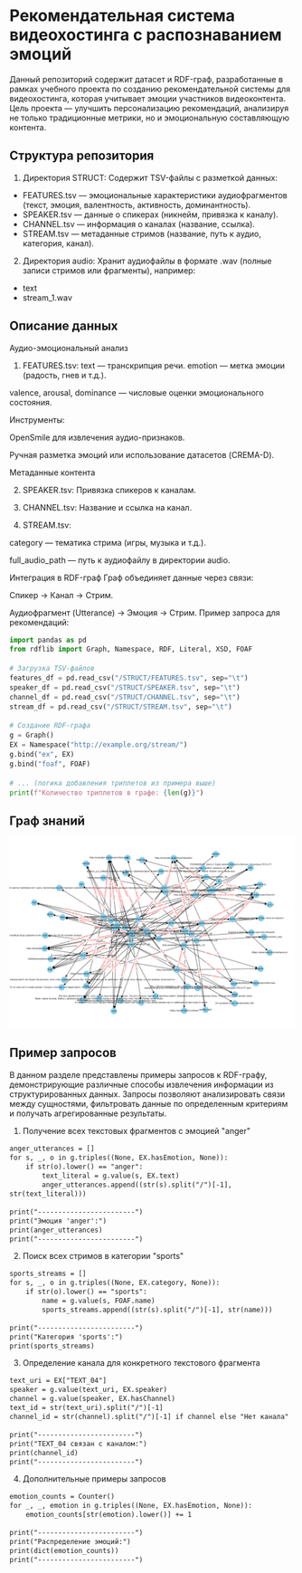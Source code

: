 # Рекомендательная система видеохостинга с распознаванием эмоций

Данный репозиторий содержит датасет и RDF-граф, разработанные в рамках учебного проекта по созданию рекомендательной системы для видеохостинга, которая учитывает эмоции участников видеоконтента. Цель проекта — улучшить персонализацию рекомендаций, анализируя не только традиционные метрики, но и эмоциональную составляющую контента.

## Структура репозитория
1. Директория STRUCT: Содержит TSV-файлы с разметкой данных:
  - FEATURES.tsv — эмоциональные характеристики аудиофрагментов (текст, эмоция, валентность, активность, доминантность).
  - SPEAKER.tsv — данные о спикерах (никнейм, привязка к каналу).
  - CHANNEL.tsv — информация о каналах (название, ссылка).
  - STREAM.tsv — метаданные стримов (название, путь к аудио, категория, канал).

2. Директория audio:
Хранит аудиофайлы в формате .wav (полные записи стримов или фрагменты), например:
  - text
  - stream_1.wav

## Описание данных
Аудио-эмоциональный анализ

1. FEATURES.tsv:
text — транскрипция речи.
emotion — метка эмоции (радость, гнев и т.д.).

valence, arousal, dominance — числовые оценки эмоционального состояния.

Инструменты:

OpenSmile для извлечения аудио-признаков.

Ручная разметка эмоций или использование датасетов (CREMA-D).

Метаданные контента

2. SPEAKER.tsv: Привязка спикеров к каналам.

3. CHANNEL.tsv: Название и ссылка на канал.

4. STREAM.tsv:

category — тематика стрима (игры, музыка и т.д.).

full_audio_path — путь к аудиофайлу в директории audio.

Интеграция в RDF-граф
Граф объединяет данные через связи:

Спикер → Канал → Стрим.

Аудиофрагмент (Utterance) → Эмоция → Стрим.
Пример запроса для рекомендаций:
```python
import pandas as pd
from rdflib import Graph, Namespace, RDF, Literal, XSD, FOAF

# Загрузка TSV-файлов
features_df = pd.read_csv("/STRUCT/FEATURES.tsv", sep="\t")
speaker_df = pd.read_csv("/STRUCT/SPEAKER.tsv", sep="\t")
channel_df = pd.read_csv("/STRUCT/CHANNEL.tsv", sep="\t")
stream_df = pd.read_csv("/STRUCT/STREAM.tsv", sep="\t")

# Создание RDF-графа
g = Graph()
EX = Namespace("http://example.org/stream/")
g.bind("ex", EX)
g.bind("foaf", FOAF)

# ... (логика добавления триплетов из примера выше)
print(f"Количество триплетов в графе: {len(g)}")
```

## Граф знаний

![Граф знаний](graph.png)

## Пример запросов

В данном разделе представлены примеры запросов к RDF-графу, демонстрирующие различные способы извлечения информации из структурированных данных. Запросы позволяют анализировать связи между сущностями, фильтровать данные по определенным критериям и получать агрегированные результаты.

1. Получение всех текстовых фрагментов с эмоцией "anger"
```
anger_utterances = []
for s, _, o in g.triples((None, EX.hasEmotion, None)):
    if str(o).lower() == "anger":
        text_literal = g.value(s, EX.text)
        anger_utterances.append((str(s).split("/")[-1], str(text_literal)))

print("------------------------")
print("Эмоция 'anger':")
print(anger_utterances)
print("------------------------")
```
2. Поиск всех стримов в категории "sports"
```
sports_streams = []
for s, _, o in g.triples((None, EX.category, None)):
    if str(o).lower() == "sports":
        name = g.value(s, FOAF.name)
        sports_streams.append((str(s).split("/")[-1], str(name)))

print("------------------------")
print("Категория 'sports':")
print(sports_streams)
```
3. Определение канала для конкретного текстового фрагмента
```
text_uri = EX["TEXT_04"]
speaker = g.value(text_uri, EX.speaker)
channel = g.value(speaker, EX.hasChannel)
text_id = str(text_uri).split("/")[-1]
channel_id = str(channel).split("/")[-1] if channel else "Нет канала"

print("------------------------")
print("TEXT_04 связан с каналом:")
print(channel_id)
print("------------------------")
```
4. Дополнительные примеры запросов
```
emotion_counts = Counter()
for _, _, emotion in g.triples((None, EX.hasEmotion, None)):
    emotion_counts[str(emotion).lower()] += 1

print("------------------------")
print("Распределение эмоций:")
print(dict(emotion_counts))
print("------------------------")
```

